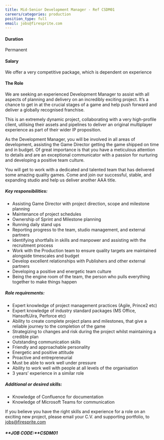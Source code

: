 ```yaml
---
title: Mid-Senior Development Manager - Ref CSDM01
careers/categories: production
position_type: full
email: jobs@firesprite.com
---
```

#### Duration

Permanent

#### Salary

We offer a very competitive package, which is dependent on experience

#### The Role

We are seeking an experienced Development Manager to assist with all aspects of planning and delivery on an incredibly exciting project. It’s a chance to get in at the crucial stages of a game and help push forward and deliver a globally recognised franchise.

This is an extremely dynamic project, collaborating with a very high-profile client, utilising their assets and pipelines to deliver an original multiplayer experience as part of their wider IP proposition.

As the Development Manager, you will be involved in all areas of development, assisting the Game Director getting the game shipped on time and in budget. Of great importance is that you have a meticulous attention to details and are an exceptional communicator with a passion for nurturing and developing a positive team culture.

You will get to work with a dedicated and talented team that has delivered some amazing quality games. Come and join our successful, stable, and expanding studio and help us deliver another AAA title.

##### **Key responsibilities:**

* Assisting Game Director with project direction, scope and milestone planning
* Maintenance of project schedules
* Ownership of Sprint and Milestone planning
* Running daily stand ups
* Reporting progress to the team, studio management, and external partners
* Identifying shortfalls in skills and manpower and assisting with the recruitment process
* Work with the Production team to ensure quality targets are maintained alongside timescales and budget
* Develop excellent relationships with Publishers and other external partners
* Developing a positive and energetic team culture
* Being the engine room of the team, the person who pulls everything together to make things happen

##### **Role requirements:**

* Expert knowledge of project management practices (Agile, Prince2 etc)
* Expert knowledge of industry standard packages (MS Office, Hansoft/Jira, Perforce etc)
* Ability to create complete project plans and milestones, that give a reliable journey to the completion of the game
* Strategizing to changes and risk during the project whilst maintaining a credible plan
* Outstanding communication skills
* Friendly and approachable personality
* Energetic and positive attitude
* Proactive and entrepreneurial
* Must be able to work well under pressure
* Ability to work well with people at all levels of the organisation
* 3 years’ experience in a similar role

##### **Additional or desired skills:**

* Knowledge of Confluence for documentation
* Knowledge of Microsoft Teams for communication

If you believe you have the right skills and experience for a role on an exciting new project, please email your C.V. and supporting portfolio, to [jobs@firesprite.com](mailto:jobs@firesprite.com)

##### **JOB CODE:**CSDM01
